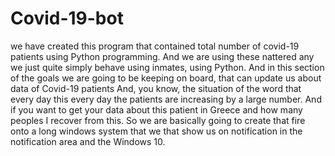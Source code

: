 # Covid-19-bot
 we have created this program that contained total number of covid-19 patients using Python programming. And we are using these nattered any we just quite simply behave using inmates, using Python. And in this section of the goals we are going to be keeping on board, that can update us about data of Covid-19 patients And, you know, the situation of the word that every day this every day the patients are increasing by a large number. And if you want to get your data about this patient in Greece and how many peoples I recover from this. So we are basically going to create that fire onto a long windows system that we that show us on notification in the notification area and the Windows 10.
